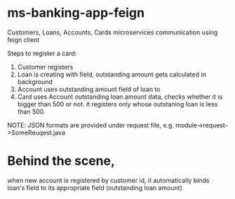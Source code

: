 # ms-banking-app-feign
Customers, Loans, Accounts, Cards microservices communication using feign client 

Steps to register a card:
1. Customer registers 
2. Loan is creating with field, outstanding amount gets calculated in background
3. Account uses outstanding amount field of loan to
4. Card uses Account outstanding loan amount data, checks whether it is bigger than 500 or not.
   it registers only whose outstaning loan is less than 500.
   
NOTE: JSON formats are provided under request file, e.g. module->request->SomeReuqest.java
#  Behind the scene, 
   when new account is registered by customer id, it automatically binds loan's field to its appropriate field (outstanding loan amount)

